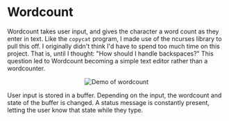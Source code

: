 # Wordcount

Wordcount takes user input, and gives the character a word count as they enter in text. Like the `copycat` program, I made use of the ncurses library to pull this off. I originally didn't think I'd have to spend too much time on this project. That is, until I thought: "How should I handle backspaces?" This question led to Wordcount becoming a simple text editor rather than a wordcounter. 

<p align="center">
    <img src="https://placehold.co/600x400" alt="Demo of wordcount" />
</p>

User input is stored in a buffer. Depending on the input, the wordcount and state of the buffer is changed. A status message is constantly present, letting the user know that state while they type. 
